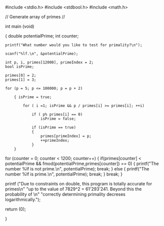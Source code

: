 #include <stdio.h>
#include <stdbool.h>
#include <math.h>

// Generate array of primes //

int main (void)

{
	double potentialPrime;
	int counter;

	printf("What number would you like to test for primality?\n");

	scanf("%lf.\n", &potentialPrime);

	int p, i, primes[12000], primeIndex = 2;
	bool isPrime;

	primes[0] = 2;
	primes[1] = 3;

	for (p = 5; p <= 100000; p = p + 2)

		{ isPrime = true;

			for ( i =1; isPrime && p / primes[i] >= primes[i]; ++i)

				if ( p% primes[i] == 0)
					isPrime = false;

				if (isPrime == true)
				{
					primes[primeIndex] = p;
					++primeIndex;
				}
		}
	

for (counter = 0; counter < 1200; counter++)
{
	if(primes[counter] < potentialPrime && fmod(potentialPrime,primes[counter]) == 0)
	{
		printf("The number %lf is not prime.\n", potentialPrime);
			break;
	}
	else
	{
		printf("The number %lf is prime.\n", potentialPrime);
			break;
	}
break;
}


printf ("Due to constraints on double, this program is totally accurate for primes\n"
	"up to the value of 7829^2 = 61'293'241. Beyond this the probability of \n"
	"correctly determining primality decreses logarithmically.");


return (0);

}

